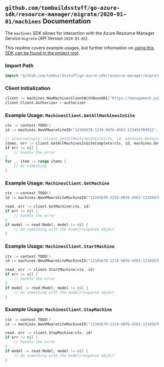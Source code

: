 
## `github.com/tombuildsstuff/go-azure-sdk/resource-manager/migrate/2020-01-01/machines` Documentation

The `machines` SDK allows for interaction with the Azure Resource Manager Service `migrate` (API Version `2020-01-01`).

This readme covers example usages, but further information on [using this SDK can be found in the project root](https://github.com/tombuildsstuff/go-azure-sdk/tree/main/docs).

### Import Path

```go
import "github.com/tombuildsstuff/go-azure-sdk/resource-manager/migrate/2020-01-01/machines"
```


### Client Initialization

```go
client := machines.NewMachinesClientWithBaseURI("https://management.azure.com")
client.Client.Authorizer = authorizer
```


### Example Usage: `MachinesClient.GetAllMachinesInSite`

```go
ctx := context.TODO()
id := machines.NewVMwareSiteID("12345678-1234-9876-4563-123456789012", "example-resource-group", "vmwareSiteValue")

// alternatively `client.GetAllMachinesInSite(ctx, id, machines.DefaultGetAllMachinesInSiteOperationOptions())` can be used to do batched pagination
items, err := client.GetAllMachinesInSiteComplete(ctx, id, machines.DefaultGetAllMachinesInSiteOperationOptions())
if err != nil {
	// handle the error
}
for _, item := range items {
	// do something
}
```


### Example Usage: `MachinesClient.GetMachine`

```go
ctx := context.TODO()
id := machines.NewVMwareSiteMachineID("12345678-1234-9876-4563-123456789012", "example-resource-group", "vmwareSiteValue", "machineValue")

read, err := client.GetMachine(ctx, id)
if err != nil {
	// handle the error
}
if model := read.Model; model != nil {
	// do something with the model/response object
}
```


### Example Usage: `MachinesClient.StartMachine`

```go
ctx := context.TODO()
id := machines.NewVMwareSiteMachineID("12345678-1234-9876-4563-123456789012", "example-resource-group", "vmwareSiteValue", "machineValue")

read, err := client.StartMachine(ctx, id)
if err != nil {
	// handle the error
}
if model := read.Model; model != nil {
	// do something with the model/response object
}
```


### Example Usage: `MachinesClient.StopMachine`

```go
ctx := context.TODO()
id := machines.NewVMwareSiteMachineID("12345678-1234-9876-4563-123456789012", "example-resource-group", "vmwareSiteValue", "machineValue")

read, err := client.StopMachine(ctx, id)
if err != nil {
	// handle the error
}
if model := read.Model; model != nil {
	// do something with the model/response object
}
```
